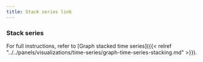 ```yaml
---
title: Stack series link
---
```


### Stack series

For full instructions, refer to [Graph stacked time series]({{< relref "../../panels/visualizations/time-series/graph-time-series-stacking.md" >}}).